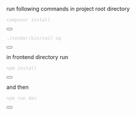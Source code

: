 run following commands in project root directory
<div class="code-container">
<div class="relative code-block-wrapper"><pre><code data-theme="olaolu-palenight" data-lang="shell" class="torchlight" style="background-color: #292D3E; --theme-selection-background: #7580B850;" id="clipText-2"><!-- Syntax highlighted by torchlight.dev --><div class="line"><span style="color: #BFC7D5;">composer </span><span style="color: #BFC7D5;">install</span></div></code></pre><button id="clipButton-2" class="md:block hidden copyBtn" aria-label="Copy to Clipboard" title="Copy to Clipboard" data-clipboard-target="#clipText-2"><svg class="fill-current h-5 w-5" xmlns="http://www.w3.org/2000/svg" viewBox="0 0 20 20" fill="currentColor"><path d="M8 3a1 1 0 011-1h2a1 1 0 110 2H9a1 1 0 01-1-1z"></path><path d="M6 3a2 2 0 00-2 2v11a2 2 0 002 2h8a2 2 0 002-2V5a2 2 0 00-2-2 3 3 0 01-3 3H9a3 3 0 01-3-3z"></path></svg></button></div>
</div>
<div class="code-container">
<div class="relative code-block-wrapper"><pre><code data-theme="olaolu-palenight" data-lang="shell" class="torchlight" style="background-color: #292D3E; --theme-selection-background: #7580B850;" id="clipText-2"><!-- Syntax highlighted by torchlight.dev --><div class="line"><span style="color: #BFC7D5;">./vendor/bin/sail </span><span style="color: #BFC7D5;">up</span></div></code></pre><button id="clipButton-2" class="md:block hidden copyBtn" aria-label="Copy to Clipboard" title="Copy to Clipboard" data-clipboard-target="#clipText-2"><svg class="fill-current h-5 w-5" xmlns="http://www.w3.org/2000/svg" viewBox="0 0 20 20" fill="currentColor"><path d="M8 3a1 1 0 011-1h2a1 1 0 110 2H9a1 1 0 01-1-1z"></path><path d="M6 3a2 2 0 00-2 2v11a2 2 0 002 2h8a2 2 0 002-2V5a2 2 0 00-2-2 3 3 0 01-3 3H9a3 3 0 01-3-3z"></path></svg></button></div>
</div>


in frontend directory run 
<div class="code-container">
<div class="relative code-block-wrapper"><pre><code data-theme="olaolu-palenight" data-lang="shell" class="torchlight" style="background-color: #292D3E; --theme-selection-background: #7580B850;" id="clipText-2"><!-- Syntax highlighted by torchlight.dev --><div class="line"><span style="color: #BFC7D5;">npm install</span></div></code></pre><button id="clipButton-2" class="md:block hidden copyBtn" aria-label="Copy to Clipboard" title="Copy to Clipboard" data-clipboard-target="#clipText-2"><svg class="fill-current h-5 w-5" xmlns="http://www.w3.org/2000/svg" viewBox="0 0 20 20" fill="currentColor"><path d="M8 3a1 1 0 011-1h2a1 1 0 110 2H9a1 1 0 01-1-1z"></path><path d="M6 3a2 2 0 00-2 2v11a2 2 0 002 2h8a2 2 0 002-2V5a2 2 0 00-2-2 3 3 0 01-3 3H9a3 3 0 01-3-3z"></path></svg></button></div>
</div>

and then 
<div class="code-container">
<div class="relative code-block-wrapper"><pre><code data-theme="olaolu-palenight" data-lang="shell" class="torchlight" style="background-color: #292D3E; --theme-selection-background: #7580B850;" id="clipText-2"><!-- Syntax highlighted by torchlight.dev --><div class="line"><span style="color: #BFC7D5;">npm run dev</span></div></code></pre><button id="clipButton-2" class="md:block hidden copyBtn" aria-label="Copy to Clipboard" title="Copy to Clipboard" data-clipboard-target="#clipText-2"><svg class="fill-current h-5 w-5" xmlns="http://www.w3.org/2000/svg" viewBox="0 0 20 20" fill="currentColor"><path d="M8 3a1 1 0 011-1h2a1 1 0 110 2H9a1 1 0 01-1-1z"></path><path d="M6 3a2 2 0 00-2 2v11a2 2 0 002 2h8a2 2 0 002-2V5a2 2 0 00-2-2 3 3 0 01-3 3H9a3 3 0 01-3-3z"></path></svg></button></div>
</div>

